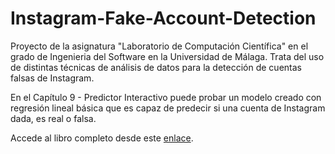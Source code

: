 # Instagram-Fake-Account-Detection
Proyecto de la asignatura "Laboratorio de Computación Científica" en el grado de Ingenieria del Software en la Universidad de Málaga. Trata del uso de distintas técnicas de análisis de datos para la detección de cuentas falsas de Instagram.

En el Capítulo 9 - Predictor Interactivo puede probar un modelo creado con regresión lineal básica que es capaz de predecir si una cuenta de Instagram dada, es real o falsa.

Accede al libro completo desde este <a href="https://eulogioqt.github.io/Instagram-Fake-Account-Detection/">enlace</a>.
